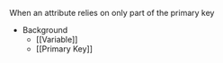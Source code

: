 When an attribute relies on only part of the primary key

- Background
	- [[Variable]]
	- [[Primary Key]]